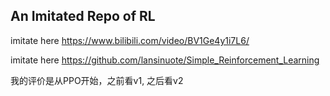 ## An Imitated Repo of RL

imitate here https://www.bilibili.com/video/BV1Ge4y1i7L6/

imitate here https://github.com/lansinuote/Simple_Reinforcement_Learning

我的评价是从PPO开始，之前看v1, 之后看v2
